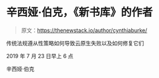 # 辛西娅·伯克，《新书库》的作者

> 原文：<https://thenewstack.io/author/cynthiaburke/>

传统法规遵从性策略如何导致云原生失败以及如何修复它们

2019 年 7 月 23 日早上 6 点

辛西娅·伯克
